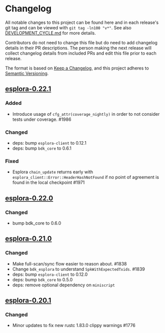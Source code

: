 # Changelog

All notable changes to this project can be found here and in each release's git tag and can be viewed with `git tag -ln100 "v*"`. See also [DEVELOPMENT_CYCLE.md](../../DEVELOPMENT_CYCLE.md) for more details.

Contributors do not need to change this file but do need to add changelog details in their PR descriptions. The person making the next release will collect changelog details from included PRs and edit this file prior to each release.

The format is based on [Keep a Changelog](https://keepachangelog.com/en/1.0.0/),
and this project adheres to [Semantic Versioning](https://semver.org/spec/v2.0.0.html).

## [esplora-0.22.1]

### Added
- Introduce usage of `cfg_attr(coverage_nightly)` in order to not consider tests under coverage. #1986

### Changed
- deps: bump `esplora-client` to 0.12.1
- deps: bump `bdk_core` to 0.6.1

### Fixed
- Esplora `chain_update` returns early with `esplora_client::Error::HeaderHashNotFound` if no point of agreement is found in the local checkpoint #1971

## [esplora-0.22.0]

### Changed

- bump bdk_core to 0.6.0

## [esplora-0.21.0]

### Changed

- Make full-scan/sync flow easier to reason about. #1838
- Change `bdk_esplora` to understand `SpkWithExpectedTxids`. #1839
- deps: bump `esplora-client` to 0.12.0
- deps: bump `bdk_core` to 0.5.0
- deps: remove optional dependency on `miniscript`

## [esplora-0.20.1]

### Changed

- Minor updates to fix new rustc 1.83.0 clippy warnings #1776

[esplora-0.20.1]: https://github.com/bitcoindevkit/bdk/releases/tag/esplora-0.20.1
[esplora-0.21.0]: https://github.com/bitcoindevkit/bdk/releases/tag/esplora-0.21.0
[esplora-0.22.0]: https://github.com/bitcoindevkit/bdk/releases/tag/esplora-0.22.0
[esplora-0.22.1]: https://github.com/bitcoindevkit/bdk/releases/tag/esplora-0.22.1
